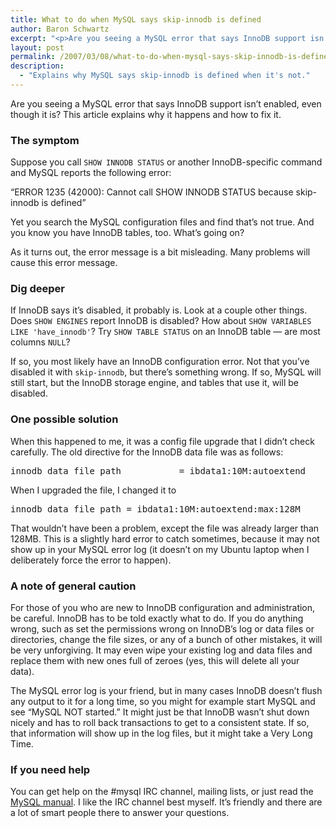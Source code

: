 ```yaml
---
title: What to do when MySQL says skip-innodb is defined
author: Baron Schwartz
excerpt: "<p>Are you seeing a MySQL error that says InnoDB support isn't enabled, even though it is?  This article explains why it happens and how to fix it.</p>"
layout: post
permalink: /2007/03/08/what-to-do-when-mysql-says-skip-innodb-is-defined/
description:
  - "Explains why MySQL says skip-innodb is defined when it's not."
---
```

Are you seeing a MySQL error that says InnoDB support isn&#8217;t enabled, even though it is? This article explains why it happens and how to fix it.

### The symptom

Suppose you call `SHOW INNODB STATUS` or another InnoDB-specific command and MySQL reports the following error:

&#8220;ERROR 1235 (42000): Cannot call SHOW INNODB STATUS because skip-innodb is defined&#8221;

Yet you search the MySQL configuration files and find that&#8217;s not true. And you know you have InnoDB tables, too. What&#8217;s going on?

As it turns out, the error message is a bit misleading. Many problems will cause this error message.

### Dig deeper

If InnoDB says it&#8217;s disabled, it probably is. Look at a couple other things. Does `SHOW ENGINES` report InnoDB is disabled? How about `SHOW VARIABLES LIKE 'have_innodb'`? Try `SHOW TABLE STATUS` on an InnoDB table &#8212; are most columns `NULL`?

If so, you most likely have an InnoDB configuration error. Not that you&#8217;ve disabled it with `skip-innodb`, but there&#8217;s something wrong. If so, MySQL will still start, but the InnoDB storage engine, and tables that use it, will be disabled.

### One possible solution

When this happened to me, it was a config file upgrade that I didn&#8217;t check carefully. The old directive for the InnoDB data file was as follows:

<pre>innodb_data_file_path           = ibdata1:10M:autoextend</pre>

When I upgraded the file, I changed it to

<pre>innodb_data_file_path = ibdata1:10M:autoextend:max:128M</pre>

That wouldn&#8217;t have been a problem, except the file was already larger than 128MB. This is a slightly hard error to catch sometimes, because it may not show up in your MySQL error log (it doesn&#8217;t on my Ubuntu laptop when I deliberately force the error to happen).

### A note of general caution

For those of you who are new to InnoDB configuration and administration, be careful. InnoDB has to be told exactly what to do. If you do anything wrong, such as set the permissions wrong on InnoDB&#8217;s log or data files or directories, change the file sizes, or any of a bunch of other mistakes, it will be very unforgiving. It may even wipe your existing log and data files and replace them with new ones full of zeroes (yes, this will delete all your data).

The MySQL error log is your friend, but in many cases InnoDB doesn&#8217;t flush any output to it for a long time, so you might for example start MySQL and see &#8220;MySQL NOT started.&#8221; It might just be that InnoDB wasn&#8217;t shut down nicely and has to roll back transactions to get to a consistent state. If so, that information will show up in the log files, but it might take a Very Long Time.

### If you need help

You can get help on the #mysql IRC channel, mailing lists, or just read the [MySQL manual][1]. I like the IRC channel best myself. It&#8217;s friendly and there are a lot of smart people there to answer your questions.

 [1]: http://dev.mysql.com/doc/refman/5.0/en/index.html